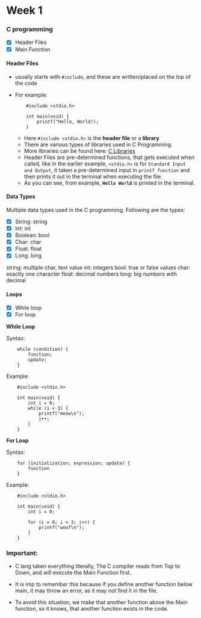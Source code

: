 # Week 1

### C programming

- [x] Header Files
- [x] Main Function

#### Header Files

- usually starts with `#include`, and these are written/placed on the top of the code
- For example:
    ```
        #include <stdio.h>

        int main(void) {
            printf("Hello, World!);
        }
    ```

    - Here `#include <stdio.h>` is the **header file** or a **library**
    - There are various types of libraries used in C Programming.
    - More libraries can be found here: [C Libraries](manual.cs50.io)
    - Header Files are pre-determined functions, that gets executed when called, like in the earlier example, `<stdio.h>` is for `Standard Input and Output`, it taken a pre-determined input in `printf function` and then prints it out in the terminal when executing the file.
    - As you can see, from example, **`Hello World`** is printed in the terminal.

#### Data Types

Multiple data types used in the C programming.
Following are the types:

- [x] String: string
- [x] Int: int
- [x] Boolean: bool
- [x] Char: char
- [x] Float: float
- [x] Long: long

string: multiple char, text value
int: integers
bool: true or false values
char: exactly one character
float: decimal numbers
long: big numbers with decimal

#### Loops

- [x] While loop
- [x] For loop

**While Loop**

Syntax:
```
    while (condition) {
        function;
        update;
    }
```

Example:
```
    #include <stdio.h>

    int main(void) {
        int i = 0;
        while (i < 3) {
            printf("meow\n");
            i++;
        }
    }
```

**For Loop**

Syntax:
```
    for (initialization; expression; update) {
        function
    }
```

Example:
```
    #include <stdio.h>

    int main(void) {
        int i = 0;

        for (i = 0; i < 3; i++) {
            printf("woof\n");
        }
    }
```

### Important:
- C lang taken everything literally, The C compiler reads from Top to Down, and will execute the Main Function first.

- It is imp to remember this because if you define another function below main, it may throw an error, as it may not find it in the file.

- To avoid this situation, we make that another function above the Main function, so it knows, that another function exists in the code.
